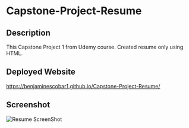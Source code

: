 # Capstone-Project-Resume

## Description

This Capstone Project 1 from Udemy course. Created resume only using HTML.

## Deployed Website
https://benjaminescobar1.github.io/Capstone-Project-Resume/


## Screenshot
![Resume ScreenShot](https://github.com/user-attachments/assets/6a7135e8-be3c-4087-9f6a-b5ed66007c17)
